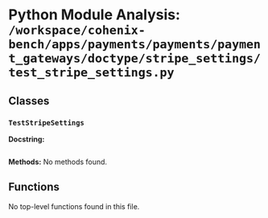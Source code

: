 # Python Module Analysis: `/workspace/cohenix-bench/apps/payments/payments/payment_gateways/doctype/stripe_settings/test_stripe_settings.py`

## Classes

### `TestStripeSettings`


**Docstring:**
```

```

**Methods:**
No methods found.




## Functions

No top-level functions found in this file.
